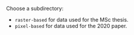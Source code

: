 Choose a subdirectory:

* `raster-based` for data used for the MSc thesis.
* `pixel-based` for data used for the 2020 paper.
